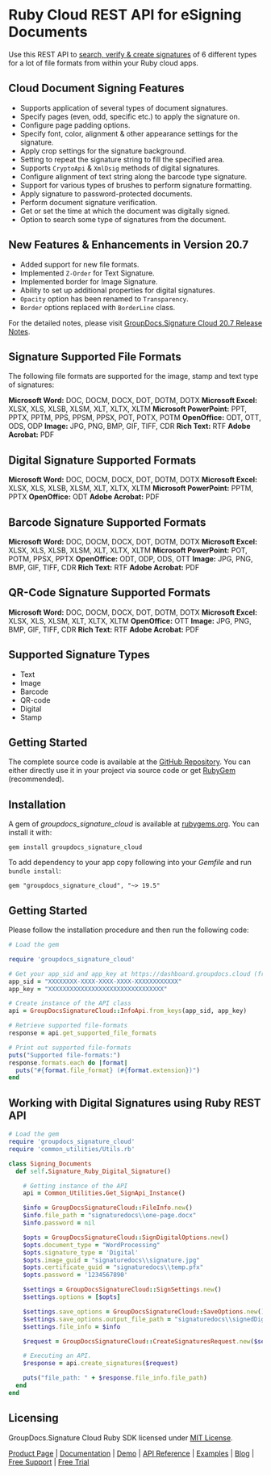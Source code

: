 # Ruby Cloud REST API for eSigning Documents

Use this REST API to [search, verify & create signatures](https://products.groupdocs.cloud/signature/ruby) of 6 different types for a lot of file formats from within your Ruby cloud apps.

## Cloud Document Signing Features

- Supports application of several types of document signatures.
- Specify pages (even, odd, specific etc.) to apply the signature on.
- Configure page padding options.
- Specify font, color, alignment & other appearance settings for the signature.
- Apply crop settings for the signature background.
- Setting to repeat the signature string to fill the specified area.
- Supports `CryptoApi` & `XmlDsig` methods of digital signatures.
- Configure alignment of text string along the barcode type signature.
- Support for various types of brushes to perform signature formatting.
- Apply signature to password-protected documents.
- Perform document signature verification.
- Get or set the time at which the document was digitally signed.
- Option to search some type of signatures from the document.

## New Features & Enhancements in Version 20.7

- Added support for new file formats.
- Implemented `Z-Order` for Text Signature.
- Implemented border for Image Signature.
- Ability to set up additional properties for digital signatures.
- `Opacity` option has been renamed to `Transparency`.
- `Border` options replaced with `BorderLine` class.

For the detailed notes, please visit [GroupDocs.Signature Cloud 20.7 Release Notes](https://wiki.groupdocs.cloud/signaturecloud/release-notes/release-notes-2020/groupdocs-signature-cloud-20-7-release-notes/).

## Signature Supported File Formats

The following file formats are supported for the image, stamp and text type of signatures:

**Microsoft Word:** DOC, DOCM, DOCX, DOT, DOTM, DOTX
**Microsoft Excel:** XLSX, XLS, XLSB, XLSM, XLT, XLTX, XLTM
**Microsoft PowerPoint:** PPT, PPTX, PPTM, PPS, PPSM, PPSX, POT, POTX, POTM
**OpenOffice:** ODT, OTT, ODS, ODP
**Image:** JPG, PNG, BMP, GIF, TIFF, CDR
**Rich Text:** RTF
**Adobe Acrobat:** PDF

## Digital Signature Supported Formats

**Microsoft Word:** DOC, DOCM, DOCX, DOT, DOTM, DOTX
**Microsoft Excel:** XLSX, XLS, XLSB, XLSM, XLT, XLTX, XLTM
**Microsoft PowerPoint:** PPTM, PPTX
**OpenOffice:** ODT
**Adobe Acrobat:** PDF

## Barcode Signature Supported Formats

**Microsoft Word:** DOC, DOCM, DOCX, DOT, DOTM, DOTX
**Microsoft Excel:** XLSX, XLS, XLSB, XLSM, XLT, XLTX, XLTM
**Microsoft PowerPoint:** POT, POTM, PPSX, PPTX
**OpenOffice:** ODT, ODP, ODS, OTT
**Image:** JPG, PNG, BMP, GIF, TIFF, CDR
**Rich Text:** RTF
**Adobe Acrobat:** PDF

## QR-Code Signature Supported Formats

**Microsoft Word:** DOC, DOCM, DOCX, DOT, DOTM, DOTX
**Microsoft Excel:** XLSX, XLS, XLSM, XLT, XLTX, XLTM
**OpenOffice:** OTT
**Image:** JPG, PNG, BMP, GIF, TIFF, CDR
**Rich Text:** RTF
**Adobe Acrobat:** PDF

## Supported Signature Types

- Text
- Image
- Barcode
- QR-code
- Digital
- Stamp

## Getting Started

The complete source code is available at the [GitHub Repository](https://github.com/groupdocs-signature-cloud/groupdocs-signature-cloud-ruby). You can either directly use it in your project via source code or get [RubyGem](https://rubygems.org/gems/groupdocs_signature_cloud) (recommended).

## Installation

A gem of *groupdocs_signature_cloud* is available at [rubygems.org](https://rubygems.org/). You can install it with:

`gem install groupdocs_signature_cloud`

To add dependency to your app copy following into your *Gemfile* and run `bundle install`:

`gem "groupdocs_signature_cloud", "~> 19.5"`

## Getting Started

Please follow the installation procedure and then run the following code:

```ruby
# Load the gem

require 'groupdocs_signature_cloud'

# Get your app_sid and app_key at https://dashboard.groupdocs.cloud (free registration is required).
app_sid = "XXXXXXXX-XXXX-XXXX-XXXX-XXXXXXXXXXXX"
app_key = "XXXXXXXXXXXXXXXXXXXXXXXXXXXXXXXX"

# Create instance of the API class
api = GroupDocsSignatureCloud::InfoApi.from_keys(app_sid, app_key)

# Retrieve supported file-formats
response = api.get_supported_file_formats

# Print out supported file-formats
puts("Supported file-formats:")
response.formats.each do |format|
  puts("#{format.file_format} (#{format.extension})")
end
```

## Working with Digital Signatures using Ruby REST API

```ruby
# Load the gem
require 'groupdocs_signature_cloud'
require 'common_utilities/Utils.rb'

class Signing_Documents
  def self.Signature_Ruby_Digital_Signature()

    # Getting instance of the API
    api = Common_Utilities.Get_SignApi_Instance()

    $info = GroupDocsSignatureCloud::FileInfo.new()
    $info.file_path = "signaturedocs\\one-page.docx"
    $info.password = nil

    $opts = GroupDocsSignatureCloud::SignDigitalOptions.new()
    $opts.document_type = "WordProcessing"
    $opts.signature_type = 'Digital'
    $opts.image_guid = "signaturedocs\\signature.jpg"
    $opts.certificate_guid = "signaturedocs\\temp.pfx"
    $opts.password = '1234567890'

    $settings = GroupDocsSignatureCloud::SignSettings.new()
    $settings.options = [$opts]

    $settings.save_options = GroupDocsSignatureCloud::SaveOptions.new()
    $settings.save_options.output_file_path = "signaturedocs\\signedDigitalOne_page.docx"
    $settings.file_info = $info

    $request = GroupDocsSignatureCloud::CreateSignaturesRequest.new($settings)

    # Executing an API.
    $response = api.create_signatures($request)

    puts("file_path: " + $response.file_info.file_path)
  end
end
```

## Licensing

GroupDocs.Signature Cloud Ruby SDK licensed under [MIT License](https://github.com/groupdocs-signature-cloud/groupdocs-signature-cloud-ruby/blob/master/LICENSE).

[Product Page](https://products.groupdocs.cloud/signature/ruby) | [Documentation](https://wiki.groupdocs.cloud/signaturecloud/) | [Demo](https://products.groupdocs.app/signature/family) | [API Reference](https://apireference.groupdocs.cloud/signature/) | [Examples](https://github.com/groupdocs-signature-cloud/groupdocs-signature-cloud-dotnet) | [Blog](https://blog.groupdocs.cloud/category/signature/) | [Free Support](https://forum.groupdocs.cloud/c/signature) | [Free Trial](https://dashboard.groupdocs.cloud/#/apps)
